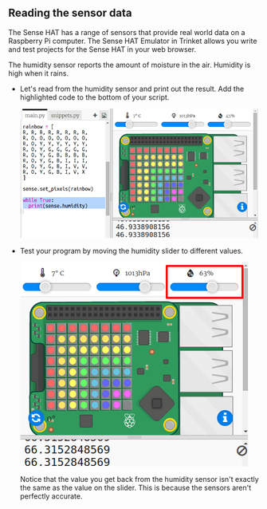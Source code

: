 ## Reading the sensor data

The Sense HAT has a range of sensors that provide real world data on a Raspberry Pi computer. The Sense HAT Emulator in Trinket allows you write and test projects for the Sense HAT in your web browser.

The humidity sensor reports the amount of moisture in the air. Humidity is high when it rains.

+ Let's read from the humidity sensor and print out the result. Add the highlighted code to the bottom of your script.
    
    ![captura de pantalla](images/rainbow-humid.png)

+ Test your program by moving the humidity slider to different values.
    
    ![captura de pantalla](images/rainbow-slider.png)
    
    Notice that the value you get back from the humidity sensor isn't exactly the same as the value on the slider. This is because the sensors aren't perfectly accurate.